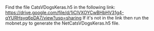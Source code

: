 Find the file CatsVDogsKeras.h5 in the following link:
https://drive.google.com/file/d/1iClVXOYCwBHbHV31g4-qYURHsyq6pDA7/view?usp=sharing
If it's not in the link then run the mobnet.py to generate the NetCatsVDogsKeras.h5 file.
